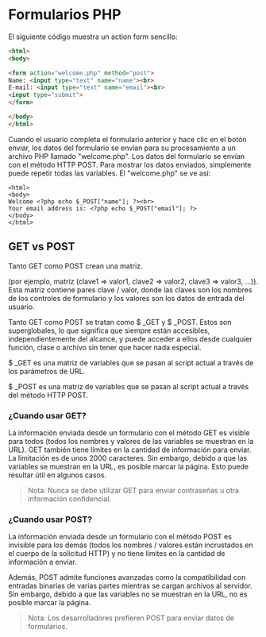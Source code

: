 # Formularios PHP

El siguiente código muestra un action form sencillo:

```html
<html>
<body>

<form action="welcome.php" method="post">
Name: <input type="text" name="name"><br>
E-mail: <input type="text" name="email"><br>
<input type="submit">
</form>

</body>
</html>
```

Cuando el usuario completa el formulario anterior y hace clic en el botón enviar, los datos del formulario se envían para su procesamiento a un archivo PHP llamado "welcome.php". Los datos del formulario se envían con el método HTTP POST. Para mostrar los datos enviados, simplemente puede repetir todas las variables. El "welcome.php" se ve así:

```php+HTML
<html>
<body>
Welcome <?php echo $_POST["name"]; ?><br>
Your email address is: <?php echo $_POST["email"]; ?>
</body>
</html>
```

## GET vs POST

Tanto GET como POST crean una matriz.

(por ejemplo, matriz (clave1 => valor1, clave2 => valor2, clave3 => valor3, ...)). Esta matriz contiene pares clave / valor, donde las claves son los nombres de los controles de formulario y los valores son los datos de entrada del usuario.

Tanto GET como POST se tratan como $ _GET y $ _POST. Estos son superglobales, lo que significa que siempre están accesibles, independientemente del alcance, y puede acceder a ellos desde cualquier función, clase o archivo sin tener que hacer nada especial.

$ _GET es una matriz de variables que se pasan al script actual a través de los parámetros de URL.

$ _POST es una matriz de variables que se pasan al script actual a través del método HTTP POST.

### ¿Cuando usar GET?

La información enviada desde un formulario con el método GET es visible para todos (todos los nombres y valores de las variables se muestran en la URL). GET también tiene límites en la cantidad de información para enviar. La limitación es de unos 2000 caracteres. Sin embargo, debido a que las variables se muestran en la URL, es posible marcar la página. Esto puede resultar útil en algunos casos.

> Nota: Nunca se debe utilizar GET para enviar contraseñas u otra información confidencial.

### ¿Cuando usar POST?

La información enviada desde un formulario con el método POST es invisible para los demás (todos los nombres / valores están incrustados en el cuerpo de la solicitud HTTP) y no tiene límites en la cantidad de información a enviar.

Además, POST admite funciones avanzadas como la compatibilidad con entradas binarias de varias partes mientras se cargan archivos al servidor. Sin embargo, debido a que las variables no se muestran en la URL, no es posible marcar la página.

> Nota: Los desarrolladores prefieren POST para enviar datos de formularios.